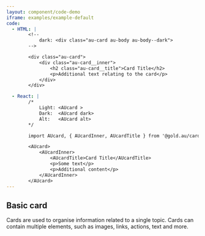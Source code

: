 ```yaml
---
layout: component/code-demo
iframe: examples/example-default
code:
  - HTML: |
        <!-- 
            dark: <div class="au-card au-body au-body--dark">
        -->

        <div class="au-card">
            <div class="au-card__inner">
                <h2 class="au-card__title">Card Title</h2>
                <p>Additional text relating to the card</p>
            </div>
        </div>

  - React: |
        /*
            Light: <AUcard >
            Dark:  <AUcard dark>
            Alt:   <AUcard alt>
        */

        import AUcard, { AUcardInner, AUcardTitle } from '@gold.au/card';

        <AUcard>
            <AUcardInner>
                <AUcardTitle>Card Title</AUcardTitle>
                <p>Some text</p>
                <p>Additional content</p>
            </AUcardInner>
        </AUcard>
---
```

## Basic card

Cards are used to organise information related to a single topic. Cards can contain multiple elements, such as images, links, actions, text and more.
